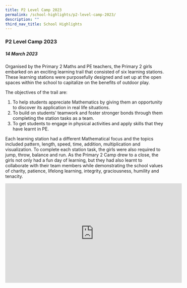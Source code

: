 ```yaml
---
title: P2 Level Camp 2023
permalink: /school-highlights/p2-level-camp-2023/
description: ""
third_nav_title: School Highlights
---
```

### P2 Level Camp 2023

##### 14 March 2023

Organised by the Primary 2 Maths and PE teachers, the Primary 2 girls embarked on an exciting learning trail that consisted of six learning stations. These learning stations were purposefully designed and set up at the open spaces within the school to capitalize on the benefits of outdoor play. 

The objectives of the trail are:
1)	To help students appreciate Mathematics by giving them an opportunity to discover its application in real life situations.
2)	To build on students’ teamwork and foster stronger bonds through them completing the station tasks as a team.
3)	To get students to engage in physical activities and apply skills that they have learnt in PE.

Each learning station had a different Mathematical focus and the topics included pattern, length, speed, time, addition, multiplication and visualization. To complete each station task, the girls were also required to jump, throw, balance and run. As the Primary 2 Camp drew to a close, the girls not only had a fun day of learning, but they had also learnt to collaborate with their team members while demonstrating the school values of charity, patience, lifelong learning, integrity, graciousness, humility and tenacity. 

<center>
<iframe allowfullscreen="" allow="accelerometer; autoplay; clipboard-write; encrypted-media; gyroscope; picture-in-picture; web-share" frameborder="0" title="YouTube video player" src="https://www.youtube.com/embed/1TDybWXOSnY" height="315" width="560"></iframe></center>
